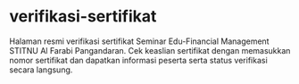 # verifikasi-sertifikat
Halaman resmi verifikasi sertifikat Seminar Edu-Financial Management STITNU Al Farabi Pangandaran. Cek keaslian sertifikat dengan memasukkan nomor sertifikat dan dapatkan informasi peserta serta status verifikasi secara langsung.
